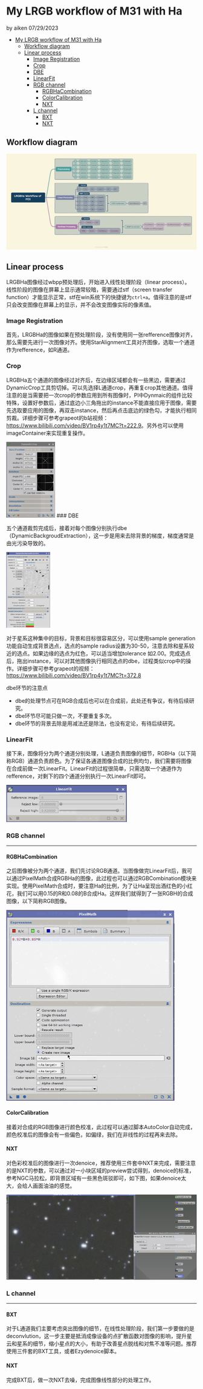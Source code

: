 # My LRGB workflow of M31 with Ha

by aiken 07/29/2023

<!--toc:start-->
- [My LRGB workflow of M31 with Ha](#my-lrgb-workflow-of-m31-with-ha)
  - [Workflow diagram](#workflow-diagram)
  - [Linear process](#linear-process)
    - [Image Registration](#image-registration)
    - [Crop](#crop)
    - [DBE](#dbe)
    - [LinearFit](#linearfit)
    - [RGB channel](#rgb-channel)
      - [RGBHaCombination](#rgbhacombination)
      - [ColorCalibration](#colorcalibration)
      - [NXT](#nxt)
    - [L channel](#l-channel)
      - [BXT](#bxt)
      - [NXT](#nxt)
<!--toc:end-->

## Workflow diagram

<img src="./images/workflow.png" alt="workflow">

## Linear process

LRGBHa图像经过wbpp预处理后，开始进入线性处理阶段（linear process）。
线性阶段的图像在屏幕上显示通常较暗，需要通过stf（screen transfer function）才能显示正常，stf在win系统下的快捷键为`ctrl+a`。值得注意的是stf只会改变图像在屏幕上的显示，并不会改变图像实际的像素值。

### Image Registration

首先，LRGBHa的图像如果在预处理阶段，没有使用同一张refference图像对齐，那么需要先进行一次图像对齐。使用StarAlignment工具对齐图像，选取一个通道作为refference，如R通道。

### Crop

LRGBHa五个通道的图像经过对齐后，在边缘区域都会有一些黑边，需要通过DynamicCrop工具剪切掉。可以先选择L通道crop，再重复crop其他通道。值得注意的是当需要把一次crop的参数应用到所有图像时，PI中Dynmaic的组件比较特殊，设置好参数后，通过底边小三角拖出的instance不能直接应用于图像，需要先选取要应用的图像，再双击instance，然后再点击底边的绿色勾，才能执行相同剪裁。详细步骤可参考grapeot的b站视频：<https://www.bilibili.com/video/BV1rp4y1t7MC?t=222.9>。另外也可以使用imageContainer来实现重复操作。

<img src="./images/crop.png" alt="crop" height=200>
### DBE

五个通道裁剪完成后，接着对每个图像分别执行dbe（DynamicBackgroudExtraction），这一步是用来去除背景的梯度，梯度通常是由光污染导致的。

<img src="./images/dbe.png" alt="dbe" height=200>

对于星系这种集中的目标，背景和目标很容易区分，可以使用sample generation功能自动生成背景选点，选点的sample radius设置为30-50，注意去除和星系较近的选点。如果边缘的选点为红色，可以适当增加tolerance 如2.00。完成选点后，拖出instance，可以对其他图像执行相同选点的dbe，过程类似crop中的操作。详细步骤可参考grapeot的视频：<https://www.bilibili.com/video/BV1rp4y1t7MC?t=372.8> 

dbe环节的注意点

- dbe的处理节点可在RGB合成后也可以在合成前，此处还有争议，有待后续研究。
- dbe环节尽可能只做一次，不要重复多次。
- dbe环节的背景去除是用减法还是除法，也没有定论，有待后续研究。

### LinearFit

接下来，图像将分为两个通道分别处理，L通道负责图像的细节，RGBHa（以下简称RGB）通道负责颜色。为了保证各通道图像合成的比例均匀，我们需要将图像在合成前做一次LinearFit。LinearFit的过程很简单，只需选取一个通道作为refference，对剩下的四个通道分别执行一次LinearFit即可。 

![linearfit](./images/linearfit.png)

### RGB channel

---

#### RGBHaCombination

之后图像被分为两个通道，我们先讨论RGB通道。当图像做完LinearFit后，我可以通过PixelMath合成RGBHa的图像，此过程也可以通过RGBCombination模块来实现。使用PixelMath合成时，要注意Ha的比例，为了让Ha呈现出酒红色的小红花，我们可以用0.15的R和0.08的B合成Ha。这样我们就得到了一张RGBH的合成图像，以下简称RGB图像。

![rgbh](./images/rgbh.png)

#### ColorCalibration

接着对合成的RGB图像进行颜色校准，此过程可以通过脚本AutoColor自动完成，颜色校准后的图像会有一些偏色，如偏绿，我们在非线性的过程再来去除。

#### NXT

对色彩校准后的图像进行一次denoice，推荐使用三件套中NXT来完成，需要注意的是NXT的参数，可以通过对一小块区域的preview尝试得到，denoice的标准，参考NGC马拉松，即背景区域有一些黑色斑驳即可，如下图，如果denoice太大，会给人画面油油的感觉。

![nxt](./images/denoice.png)

### L channel

---

#### BXT

对于L通道我们主要考虑突出图像的细节，在线性处理阶段，我们第一步要做的是deconvlution，这一步主要是抵消成像设备的点扩散函数对图像的影响，提升星云和星系的细节，缩小星点的大小，有助于改善星点脱线和对焦不准等问题。推荐使用三件套的BXT工具，或者Ezydenoice脚本。

#### NXT

完成BXT后，做一次NXT去噪，完成图像线性部分的处理工作。


